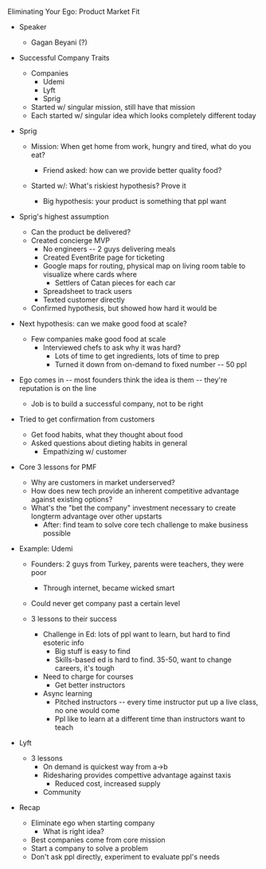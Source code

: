 Eliminating Your Ego: Product Market Fit

* Speaker
  * Gagan Beyani (?)

* Successful Company Traits
  * Companies
    * Udemi
    * Lyft
    * Sprig
  * Started w/ singular mission, still have that mission
  * Each started w/ singular idea which looks completely different today

* Sprig
    * Mission: When get home from work, hungry and tired, what do you eat?
      * Friend asked: how can we provide better quality food?

    * Started w/: What's riskiest hypothesis? Prove it
      * Big hypothesis: your product is something that ppl want

* Sprig's highest assumption
  * Can the product be delivered?
  * Created concierge MVP
    * No engineers -- 2 guys delivering meals
    * Created EventBrite page for ticketing
    * Google maps for routing, physical map on living room table to visualize
      where cards where
      * Settlers of Catan pieces for each car
    * Spreadsheet to track users
    * Texted customer directly
  * Confirmed hypothesis, but showed how hard it would be

* Next hypothesis: can we make good food at scale?
  * Few companies make good food at scale
    * Interviewed chefs to ask why it was hard?
      * Lots of time to get ingredients, lots of time to prep
      * Turned it down from on-demand to fixed number -- 50 ppl

* Ego comes in -- most founders think the idea is them -- they're reputation
  is on the line
  * Job is to build a successful company, not to be right

* Tried to get confirmation from customers
  * Get food habits, what they thought about food
  * Asked questions about dieting habits in general
    * Empathizing w/ customer

* Core 3 lessons for PMF
  * Why are customers in market underserved?
  * How does new tech provide an inherent competitive advantage against existing options?
  * What's the "bet the company" investment necessary to create longterm
    advantage over other upstarts
    * After: find team to solve core tech challenge to make business possible

* Example: Udemi
  * Founders: 2 guys from Turkey, parents were teachers, they were poor
    * Through internet, became wicked smart
  * Could never get company past a certain level

  * 3 lessons to their success
    * Challenge in Ed: lots of ppl want to learn, but hard to find esoteric info
      * Big stuff is easy to find
      * Skills-based ed is hard to find. 35-50, want to change careers, it's tough
    * Need to charge for courses
      * Get better instructors
    * Async learning
      * Pitched instructors -- every time instructor put up a live class,
        no one would come
      * Ppl like to learn at a different time than instructors want to teach

* Lyft
  * 3 lessons
    * On demand is quickest way from a->b
    * Ridesharing provides compettive advantage against taxis
      * Reduced cost, increased supply
    * Community

* Recap
  * Eliminate ego when starting company
    * What is right idea?
  * Best companies come from core mission
  * Start a company to solve a problem
  * Don't ask ppl directly, experiment to evaluate ppl's needs

